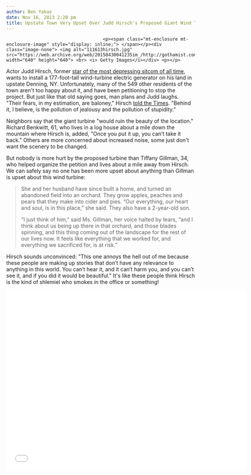 ```yaml
---
author: Ben Yakas
date: Nov 16, 2013 2:20 pm
title: Upstate Town Very Upset Over Judd Hirsch's Proposed Giant Wind Turbine
---
```


	
										<p><span class="mt-enclosure mt-enclosure-image" style="display: inline;"> </span></p><div class="image-none"> <img alt="111613hirsch.jpg" src="https://web.archive.org/web/20150430041235im_/http://gothamist.com/attachments/byakas/111613hirsch.jpg" width="640" height="640"> <br> <i> Getty Images</i></div> <p></p>

<p>Actor Judd Hirsch, former <a href="https://web.archive.org/web/20150430041235/http://gothamist.com/2013/04/24/the_most_depressing_sitcom_intro_of.php">star of the most depressing sitcom of all time</a>, wants to install a 177-foot-tall wind-turbine electric generator on his land in upstate Denning, NY. Unfortunately, many of the 549 other residents of the town aren&apos;t too happy about it, and have been petitioning to stop the project. But just like that old saying goes, man plans and Judd laughs. &quot;Their fears, in my estimation, are baloney,&quot; Hirsch <a href="https://web.archive.org/web/20150430041235/http://www.nytimes.com/2013/11/16/nyregion/judd-hirschs-wind-power-plan-unsettles-catskill-town.html?ref=todayspaper">told the Times</a>. &quot;Behind it, I believe, is the pollution of jealousy and the pollution of stupidity.&quot;</p>

<p>Neighbors say that the giant turbine &quot;would ruin the beauty of the location.&quot; Richard Benkwitt, 61, who lives in a log house about a mile down the mountain where Hirsch is, added, &quot;Once you put it up, you can&#x2019;t take it back.&quot; Others are more concerned about increased noise, some just don&apos;t want the scenery to be changed. </p>

<p>But nobody is more hurt by the proposed turbine than Tiffany Gillman, 34, who helped organize the petition and lives about a mile away from Hirsch. We can safely say no one has been more upset about anything than Gillman is upset about this wind turbine:</p>

<blockquote>She and her husband have since built a home, and turned an abandoned field into an orchard. They grow apples, peaches and pears that they make into cider and pies. &#x201C;Our everything, our heart and soul, is in this place,&#x201D; she said. They also have a 2-year-old son.

<p>&#x201C;I just think of him,&#x201D; said Ms. Gillman, her voice halted by tears, &#x201C;and I think about us being up there in that orchard, and those blades spinning, and this thing coming out of the landscape for the rest of our lives now. It feels like everything that we worked for, and everything we sacrificed for, is at risk.&#x201D;</p></blockquote><p></p>

<p>Hirsch sounds unconvinced: &quot;This one annoys the hell out of me because these people are making up stories that don&#x2019;t have any relevance to anything in this world. You can&#x2019;t hear it, and it can&#x2019;t harm you, and you can&#x2019;t see it, and if you did it would be beautiful.&quot; It&apos;s like these people think Hirsch is the kind of shlemiel who smokes in the office or something!</p>

<p><iframe width="640" height="480" src="//web.archive.org/web/20150430041235if_/http://www.youtube.com/embed/6qwC_GIRx5o" frameborder="0" allowfullscreen></iframe></p>					
										
									
				